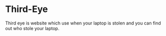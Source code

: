 # Third-Eye
Third eye is website which use when your laptop is stolen and you can find out who stole your laptop.
